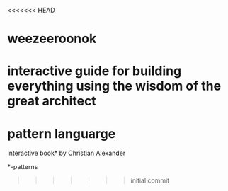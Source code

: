 <<<<<<< HEAD
# weezeeroonok
interactive guide for building everything using the wisdom of the great architect
=======
# pattern languarge

interactive book* by Christian Alexander

*-patterns
>>>>>>> initial commit
